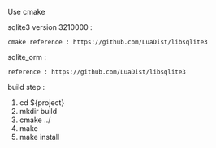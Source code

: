 Use cmake 

sqlite3 version 3210000 :

	cmake reference : https://github.com/LuaDist/libsqlite3


sqlite_orm :

	reference : https://github.com/LuaDist/libsqlite3
	

build step :

1. cd ${project}
2. mkdir build
3. cmake ../
4. make
5. make install
